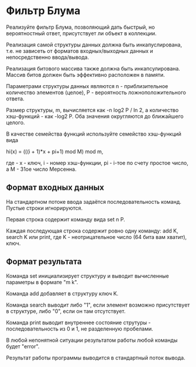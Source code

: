 # Фильтр Блума
Реализуйте фильтр Блума, позволяющий дать быстрый, но вероятностный ответ, присутствует ли объект в коллекции.

Реализация самой структуры данных должна быть инкапуслирована, т.е. не зависеть от форматов входных/выходных данных и непосредственно ввода/вывода.

Реализация битового массива также должна быть инкапсулирована. Массив битов должен быть эффективно расположен в памяти.

Параметрами структуры данных являются n - приблизительное количество элементов (целое), P - вероятность ложноположительного ответа.

Размер структуры, m, вычисляется как -n log2 P / ln 2, а количество хэш-функций - как -log2 P. Оба значения округляются до ближайшего целого.

В качестве семейства функций используйте семейство хэш-функций вида

hi(x) = (((i + 1)*x + pi+1) mod M) mod m,

где - x - ключ, i - номер хэш-функции, pi - i-тое по счету простое число, а M - 31ое число Мерсенна.

## Формат входных данных
На стандартном потоке ввода задаётся последовательность команд. Пустые строки игнорируются.

Первая строка содержит команду вида set n P.

Каждая последующая строка содержит ровно одну команду: add K, search K или print, где K - неотрицательное число (64 бита вам хватит), ключ.

## Формат результата
Команда set инициализирует структуру и выводит вычисленные параметры в формате "m k".

Команда add добавляет в структуру ключ K.

Команда search выводит либо "1", если элемент возможно присутствует в структуре, либо "0", если он там отсутствует.

Команда print выводит внутреннее состояние струтуры - последовательность из 0 и 1, не разделенную пробелами.

В любой непонятной ситуации результатом работы любой команды будет "error".

Результат работы программы выводится в стандартный поток вывода.